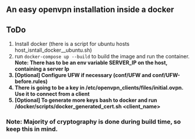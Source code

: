 ## An easy openvpn installation inside a docker
## ToDo
1. Install docker (there is a script for ubuntu hosts host_isntall_docker__ubuntu.sh)
2. run `docker-compose up --build` to build the image and run the container. <b>Note: There has to be an env variable SERVER_IP on the host, containing a server Ip
3. [Optional] Configure UFW if necessary (conf/UFW and conf/UFW-before.rules)
4. There is going to be a key in /etc/openvpn_clients/files/initial.ovpn. Use it to connect from a client
5. [Optional] To generate more keys bash to docker and run /docker/scripts/docker_generated_cert.sh <client_name> 
### Note: Majority of cryptography is done during build time, so keep this in mind.